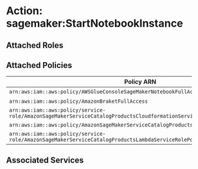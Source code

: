 # Action: sagemaker:StartNotebookInstance

## Attached Roles

## Attached Policies

| Policy ARN | Policy Name |
|------------|-------------|
| `arn:aws:iam::aws:policy/AWSGlueConsoleSageMakerNotebookFullAccess` | [AWSGlueConsoleSageMakerNotebookFullAccess](../policies.md#awsglueconsolesagemakernotebookfullaccess) |
| `arn:aws:iam::aws:policy/AmazonBraketFullAccess` | [AmazonBraketFullAccess](../policies.md#amazonbraketfullaccess) |
| `arn:aws:iam::aws:policy/service-role/AmazonSageMakerServiceCatalogProductsCloudformationServiceRolePolicy` | [AmazonSageMakerServiceCatalogProductsCloudformationServiceRolePolicy](../policies.md#amazonsagemakerservicecatalogproductscloudformationservicerolepolicy) |
| `arn:aws:iam::aws:policy/AmazonSageMakerServiceCatalogProductsCodeBuildServiceRolePolicy` | [AmazonSageMakerServiceCatalogProductsCodeBuildServiceRolePolicy](../policies.md#amazonsagemakerservicecatalogproductscodebuildservicerolepolicy) |
| `arn:aws:iam::aws:policy/service-role/AmazonSageMakerServiceCatalogProductsLambdaServiceRolePolicy` | [AmazonSageMakerServiceCatalogProductsLambdaServiceRolePolicy](../policies.md#amazonsagemakerservicecatalogproductslambdaservicerolepolicy) |

## Associated Services

